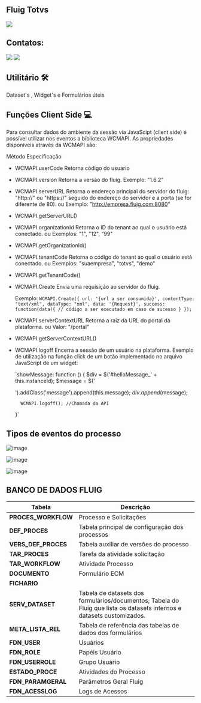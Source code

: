 ## Fluig Totvs 
<img loading="lazy" src="https://static.imasters.com.br/wp-content/uploads/2019/04/09105826/011.jpg" target="_blank">



## Contatos:

<div>


<a href = "mailto:contato@rafaeluz.net"><img loading="lazy" src="https://img.shields.io/badge/Gmail-D14836?style=for-the-badge&logo=gmail&logoColor=white" target="_blank"></a>
<a href="https://www.linkedin.com/in/rafael-luz-b221a049/" target="_blank"><img loading="lazy" src="https://img.shields.io/badge/-LinkedIn-%230077B5?style=for-the-badge&logo=linkedin&logoColor=white" target="_blank"></a>   
</div>

## Utilitário 🛠️

Dataset's , Widget's e Formulários úteis 

## Funções <b>Client Side</b> 💻

Para consultar dados do ambiente da sessão via JavaScipt (client side) é possível utilizar nos eventos a biblioteca WCMAPI. As propriedades disponíveis através da WCMAPI são:


Método	Especificação
	
	
*  WCMAPI.userCode	Retorna código do usuario 
* WCMAPI.version	Retorna a versão do fluig.	Exemplo: "1.6.2"
* WCMAPI.serverURL	Retorna o endereço principal do servidor do fluig: "http://" ou "https://" seguido do endereço do servidor e a porta (se for diferente de 80).
ou	Exemplo: "http://empresa.fluig.com:8080"
* WCMAPI.getServerURL()
* WCMAPI.organizationId	Retorna o ID do tenant ao qual o usuário está conectado.
ou	Exemplos: "1", "12", "99"
* WCMAPI.getOrganizationId()
* WCMAPI.tenantCode	Retorna o código do tenant ao qual o usuário está conectado.
 ou	Exemplos: "suaempresa", "totvs", "demo"

* WCMAPI.getTenantCode()
* WCMAPI.Create	Envia uma requisição ao servidor do fluig.

	Exemplo:
	`WCMAPI.Create({
	    url: '{url a ser consumida}',
	    contentType: "text/xml",
	    dataType: "xml",
	    data: '{Request}',
	    success: function(data){
	        // código a ser executado em caso de sucesso
	    }
	});`

* WCMAPI.serverContextURL	Retorna a raiz da URL do portal da plataforma.
ou	Valor: "/portal" 
* WCMAPI.getServerContextURL()
* WCMAPI.logoff	Encerra a sessão de um usuário na plataforma.
	Exemplo de utilização na função click de um botão implementado no arquivo JavaScript de um widget:

	`showMessage: function () {
	    $div = $('#helloMessage_' + this.instanceId);
	    $message = $('<div>').addClass('message').append(this.message);
	    $div.append($message);
	 
	    WCMAPI.logoff(); //Chamada da API
	}`


## Tipos de eventos do processo


![image](https://github.com/user-attachments/assets/3906379f-c7d8-4726-b14a-ca0a17e3c2cd)

![image](https://github.com/user-attachments/assets/3ed74d0a-7914-42ad-981b-58e1dd7ee50a)

![image](https://github.com/user-attachments/assets/3ceb4e43-b32e-4fe0-9b6c-f0331f5c440a)

## BANCO DE DADOS FLUIG

| Tabela | Descrição |
|---|---|
| **PROCES_WORKFLOW** | Processo e Solicitações |
| **DEF_PROCES** | Tabela principal de configuração dos processos |
| **VERS_DEF_PROCES** | Tabela auxiliar de versões do processo |
| **TAR_PROCES** | Tarefa da atividade solicitação |
| **TAR_WORKFLOW** | Atividade Processo |
| **DOCUMENTO** | Formulário ECM |
| **FICHARIO** | |
| **SERV_DATASET** | Tabela de datasets dos formulários/documentos; Tabela do Fluig que lista os datasets internos e datasets customizados. |
| **META_LISTA_REL** | Tabela de referência das tabelas de dados dos formulários |
| **FDN_USER** | Usuários |
| **FDN_ROLE** | Papéis Usuário |
| **FDN_USERROLE** | Grupo Usuário |
| **ESTADO_PROCE** | Atividades do Processo |
| **FDN_PARAMGERAL** | Parâmetros Geral Fluig |
| **FDN_ACESSLOG** | Logs de Acessos |






